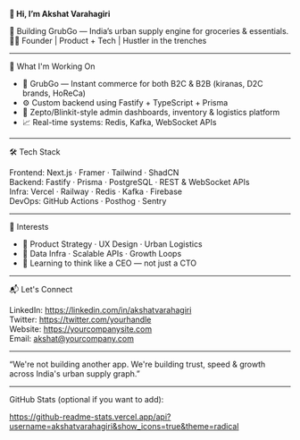 **👋 Hi, I’m Akshat Varahagiri**

🎯 Building GrubGo — India’s urban supply engine for groceries & essentials.  
👨‍💻 Founder | Product + Tech | Hustler in the trenches

---

🚀 What I'm Working On

- 🛒 GrubGo — Instant commerce for both B2C & B2B (kiranas, D2C brands, HoReCa)
- ⚙️ Custom backend using Fastify + TypeScript + Prisma
- 📱 Zepto/Blinkit-style admin dashboards, inventory & logistics platform
- 📈 Real-time systems: Redis, Kafka, WebSocket APIs

---

🛠 Tech Stack

Frontend:     Next.js · Framer · Tailwind · ShadCN  
Backend:      Fastify · Prisma · PostgreSQL · REST & WebSocket APIs  
Infra:        Vercel · Railway · Redis · Kafka · Firebase  
DevOps:       GitHub Actions · Posthog · Sentry  

---

🧠 Interests

- 🧩 Product Strategy · UX Design · Urban Logistics  
- 🔐 Data Infra · Scalable APIs · Growth Loops  
- 🧠 Learning to think like a CEO — not just a CTO

---

📬 Let's Connect

LinkedIn: https://linkedin.com/in/akshatvarahagiri  
Twitter: https://twitter.com/yourhandle  
Website: https://yourcompanysite.com  
Email: akshat@yourcompany.com

---

“We're not building another app. We're building trust, speed & growth across India's urban supply graph.”

---

GitHub Stats (optional if you want to add):

https://github-readme-stats.vercel.app/api?username=akshatvarahagiri&show_icons=true&theme=radical
